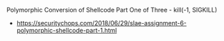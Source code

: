 Polymorphic Conversion of Shellcode Part One of Three - kill(-1, SIGKILL)
 - https://securitychops.com/2018/06/29/slae-assignment-6-polymorphic-shellcode-part-1.html
